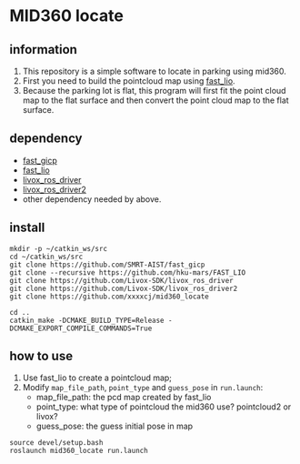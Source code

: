 # MID360 locate

## information
1. This repository is a simple software to locate in parking using mid360.
2. First you need to build the pointcloud map using [fast_lio](https://github.com/hku-mars/FAST_LIO).
3. Because the parking lot is flat, this program will first fit the point cloud map to the flat surface and then convert the point cloud map to the flat surface.

## dependency
+ [fast_gicp](https://github.com/SMRT-AIST/fast_gicp)
+ [fast_lio](https://github.com/hku-mars/FAST_LIO)
+ [livox_ros_driver](https://github.com/Livox-SDK/livox_ros_driver)
+ [livox_ros_driver2](https://github.com/Livox-SDK/livox_ros_driver2)
+ other dependency needed by above.

## install
```shell
mkdir -p ~/catkin_ws/src
cd ~/catkin_ws/src
git clone https://github.com/SMRT-AIST/fast_gicp
git clone --recursive https://github.com/hku-mars/FAST_LIO
git clone https://github.com/Livox-SDK/livox_ros_driver
git clone https://github.com/Livox-SDK/livox_ros_driver2
git clone https://github.com/xxxxcj/mid360_locate

cd ..
catkin_make -DCMAKE_BUILD_TYPE=Release -DCMAKE_EXPORT_COMPILE_COMMANDS=True
```

## how to use
1. Use fast_lio to create a pointcloud map;
2. Modify `map_file_path`, `point_type` and `guess_pose` in `run.launch`:
   + map_file_path: the pcd map created by fast_lio
   + point_type: what type of pointcloud the mid360 use? pointcloud2 or livox?
   + guess_pose: the guess initial pose in map
```shel
source devel/setup.bash
roslaunch mid360_locate run.launch
```